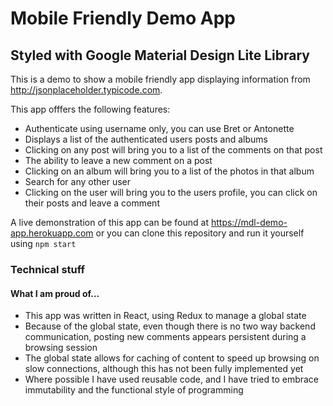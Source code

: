 # Mobile Friendly Demo App
## Styled with Google Material Design Lite Library

This is a demo to show a mobile friendly app displaying information from http://jsonplaceholder.typicode.com.

This app offfers the following features:

  * Authenticate using username only, you can use Bret or Antonette
  * Displays a list of the authenticated users posts and albums
  * Clicking on any post will bring you to a list of the comments on that post
  * The ability to leave a new comment on a post
  * Clicking on an album will bring you to a list of the photos in that album
  * Search for any other user
  * Clicking on the user will bring you to the users profile, you can click on their posts and leave a comment

A live demonstration of this app can be found at https://mdl-demo-app.herokuapp.com or you can clone this repository and run it yourself using `npm start`

### Technical stuff
#### What I am proud of...

  * This app was written in React, using Redux to manage a global state
  * Because of the global state, even though there is no two way backend communication, posting new comments appears persistent during a browsing session
  * The global state allows for caching of content to speed up browsing on slow connections, although this has not been fully implemented yet
  * Where possible I have used reusable code, and I have tried to embrace immutability and the functional style of programming